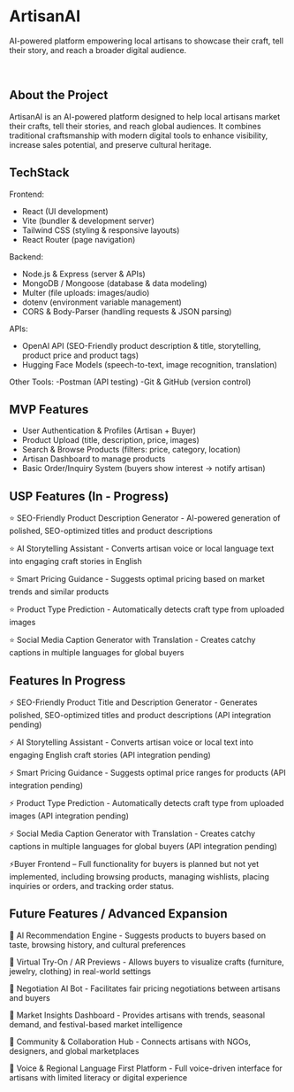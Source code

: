 # ArtisanAI
AI-powered platform empowering local artisans to showcase their craft, tell their story, and reach a broader digital audience.

<br/>

## About the Project
ArtisanAI is an AI-powered platform designed to help local artisans market their crafts, tell their stories, and reach global audiences. It combines traditional craftsmanship with modern digital tools to enhance visibility, increase sales potential, and preserve cultural heritage.


## TechStack
Frontend:
- React (UI development)
- Vite (bundler & development server)
- Tailwind CSS (styling & responsive layouts)
- React Router (page navigation)

Backend:
- Node.js & Express (server & APIs)
- MongoDB / Mongoose (database & data modeling)
- Multer (file uploads: images/audio)
- dotenv (environment variable management)
- CORS & Body-Parser (handling requests & JSON parsing)


APIs:
- OpenAI API (SEO-Friendly product description & title, storytelling, product price and product tags)
- Hugging Face Models (speech-to-text, image recognition, translation)

Other Tools:
-Postman (API testing)
-Git & GitHub (version control)


## MVP Features
- User Authentication & Profiles (Artisan + Buyer)
- Product Upload (title, description, price, images)
- Search & Browse Products (filters: price, category, location)
- Artisan Dashboard to manage products
- Basic Order/Inquiry System (buyers show interest → notify artisan)
  

## USP Features (In - Progress)

⭐ SEO-Friendly Product Description Generator - AI-powered generation of polished, SEO-optimized titles and product descriptions

⭐ AI Storytelling Assistant - Converts artisan voice or local language text into engaging craft stories in English

⭐ Smart Pricing Guidance - Suggests optimal pricing based on market trends and similar products

⭐ Product Type Prediction - Automatically detects craft type from uploaded images

⭐ Social Media Caption Generator with Translation - Creates catchy captions in multiple languages for global buyers
  

## Features In Progress

⚡ SEO-Friendly Product Title and Description Generator - Generates polished, SEO-optimized titles and product descriptions (API integration pending)

⚡ AI Storytelling Assistant - Converts artisan voice or local text into engaging English craft stories (API integration pending)

⚡ Smart Pricing Guidance - Suggests optimal price ranges for products (API integration pending)

⚡ Product Type Prediction - Automatically detects craft type from uploaded images (API integration pending)

⚡ Social Media Caption Generator with Translation - Creates catchy captions in multiple languages for global buyers (API integration pending)

⚡Buyer Frontend – Full functionality for buyers is planned but not yet implemented, including browsing products, managing wishlists, placing inquiries or orders, and tracking order status.


## Future Features / Advanced Expansion

🚀 AI Recommendation Engine - Suggests products to buyers based on taste, browsing history, and cultural preferences

🚀 Virtual Try-On / AR Previews - Allows buyers to visualize crafts (furniture, jewelry, clothing) in real-world settings

🚀 Negotiation AI Bot - Facilitates fair pricing negotiations between artisans and buyers

🚀 Market Insights Dashboard - Provides artisans with trends, seasonal demand, and festival-based market intelligence

🚀 Community & Collaboration Hub - Connects artisans with NGOs, designers, and global marketplaces

🚀 Voice & Regional Language First Platform - Full voice-driven interface for artisans with limited literacy or digital experience


